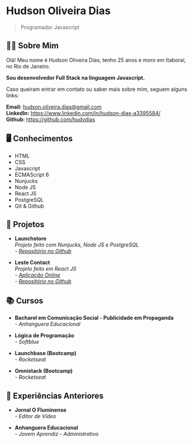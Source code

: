 # Hudson Oliveira Dias
> Programador Javascript

## :raising_hand_man: Sobre Mim

Olá! Meu nome é Hudson Oliveira Dias, tenho 25 anos e moro em Itaboraí, no Rio de Janeiro.

**Sou desenvolvedor Full Stack na linguagem Javascript.**

Caso queiram entrar em contato ou saber mais sobre mim, seguem alguns links:

**Email:** hudson.oliveira.dias@gmail.com <br>
**LinkedIn:** https://www.linkedin.com/in/hudson-dias-a3395584/ <br>
**Github:** https://github.com/hudvdias <br>

## :desktop_computer: Conhecimentos

- HTML
- CSS
- Javascript
- ECMAScript 6
- Nunjucks
- Node JS
- React JS
- PostgreSQL
- Git & Github

## :file_folder: Projetos

- **Launchstore** <br>
  *Projeto feito com Nunjucks, Node JS e PostgreSQL* <br>
  *- [Repositório no Github](https://github.com/hudvdias/launchstore)* <br>

- **Leste Contact** <br>
  *Projeto feito em React JS* <br>
  *- [Aplicação Online](https://leste-contact.herokuapp.com/)* <br>
  *- [Repositório no Github](https://github.com/hudvdias/desafio)* <br>

## :books: Cursos

- **Bacharel em Comunicação Social - Publicidade em Propaganda** <br>
	*- Anhanguera Educacional*

- **Lógica de Programação** <br>
	*- Softblue*

- **Launchbase (Bootcamp)** <br>
	*- Rocketseat*

- **Omnistack (Bootcamp)** <br>
	*- Rocketseat*

## :briefcase: Experiências Anteriores

- **Jornal O Fluminense** <br>
	*- Editor de Vídeo*

- **Anhanguera Educacional** <br>
	*- Jovem Aprendiz - Administrativo*
